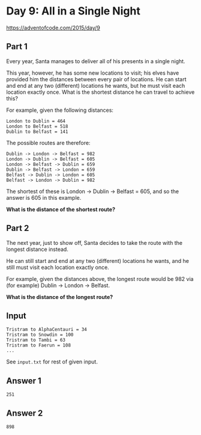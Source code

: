 # Day 9: All in a Single Night
https://adventofcode.com/2015/day/9

## Part 1
Every year, Santa manages to deliver all of his presents in a single night.

This year, however, he has some new locations to visit; his elves have provided him the distances between every pair of locations. He can start and end at any two (different) locations he wants, but he must visit each location exactly once. What is the shortest distance he can travel to achieve this?

For example, given the following distances:

    London to Dublin = 464
    London to Belfast = 518
    Dublin to Belfast = 141

The possible routes are therefore:

    Dublin -> London -> Belfast = 982
    London -> Dublin -> Belfast = 605
    London -> Belfast -> Dublin = 659
    Dublin -> Belfast -> London = 659
    Belfast -> Dublin -> London = 605
    Belfast -> London -> Dublin = 982

The shortest of these is London -> Dublin -> Belfast = 605, and so the answer is 605 in this example.

**What is the distance of the shortest route?**

## Part 2
The next year, just to show off, Santa decides to take the route with the longest distance instead.

He can still start and end at any two (different) locations he wants, and he still must visit each location exactly once.

For example, given the distances above, the longest route would be 982 via (for example) Dublin -> London -> Belfast.

**What is the distance of the longest route?**

## Input
```
Tristram to AlphaCentauri = 34
Tristram to Snowdin = 100
Tristram to Tambi = 63
Tristram to Faerun = 108
...
```
See `input.txt` for rest of given input.
 
## Answer 1
`251`

## Answer 2
`898`